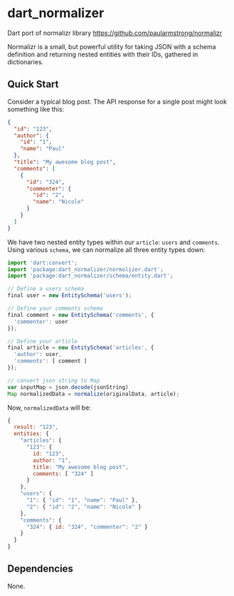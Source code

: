 # dart_normalizer

Dart port of normalizr library https://github.com/paularmstrong/normalizr

Normalizr is a small, but powerful utility for taking JSON with a schema definition and returning nested entities with their IDs, gathered in dictionaries.

## Quick Start

Consider a typical blog post. The API response for a single post might look something like this:

```json
{
  "id": "123",
  "author": {
    "id": "1",
    "name": "Paul"
  },
  "title": "My awesome blog post",
  "comments": [
    {
      "id": "324",
      "commenter": {
        "id": "2",
        "name": "Nicole"
      }
    }
  ]
}
```

We have two nested entity types within our `article`: `users` and `comments`. Using various `schema`, we can normalize all three entity types down:

```js
import 'dart:convert';
import 'package:dart_normalizer/normolizer.dart';
import 'package:dart_normalizer/schema/entity.dart';

// Define a users schema
final user = new EntitySchema('users');

// Define your comments schema
final comment = new EntitySchema('comments', {
  'commenter': user
});

// Define your article
final article = new EntitySchema('articles', {
  'author': user,
  'comments': [ comment ]
});

// convert json string to Map
var inputMap = json.decode(jsonString)
Map normalizedData = normalize(originalData, article);
```

Now, `normalizedData` will be:

```js
{
  result: "123",
  entities: {
    "articles": {
      "123": {
        id: "123",
        author: "1",
        title: "My awesome blog post",
        comments: [ "324" ]
      }
    },
    "users": {
      "1": { "id": "1", "name": "Paul" },
      "2": { "id": "2", "name": "Nicole" }
    },
    "comments": {
      "324": { id: "324", "commenter": "2" }
    }
  }
}
```

## Dependencies

None.


